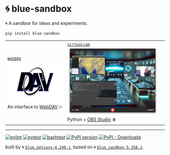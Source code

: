# 🌀 blue-sandbox

🌀 A sandbox for ideas and experiments.

```bash
pip install blue-sandbox
```

|   |   |   |
| --- | --- | --- |
| [`WebDAV`](./blue_sandbox/WebDAV) [![image](https://github.com/kamangir/assets/raw/main/blue-sandbox/WebDAV.png?raw=true)](./blue_sandbox/WebDAV) An interface to [WebDAV](http://www.webdav.org/) 🔥 | [`virtualcam`](./blue_sandbox/virtualcam) [![image](https://github.com/kamangir/assets/raw/main/blue-sandbox/virtualcam.png?raw=true)](./blue_sandbox/virtualcam) Python + [OBS Studio](https://obsproject.com/) ⏸️ |  |

---


[![pylint](https://github.com/kamangir/blue-sandbox/actions/workflows/pylint.yml/badge.svg)](https://github.com/kamangir/blue-sandbox/actions/workflows/pylint.yml) [![pytest](https://github.com/kamangir/blue-sandbox/actions/workflows/pytest.yml/badge.svg)](https://github.com/kamangir/blue-sandbox/actions/workflows/pytest.yml) [![bashtest](https://github.com/kamangir/blue-sandbox/actions/workflows/bashtest.yml/badge.svg)](https://github.com/kamangir/blue-sandbox/actions/workflows/bashtest.yml) [![PyPI version](https://img.shields.io/pypi/v/blue-sandbox.svg)](https://pypi.org/project/blue-sandbox/) [![PyPI - Downloads](https://img.shields.io/pypi/dd/blue-sandbox)](https://pypistats.org/packages/blue-sandbox)

built by 🌀 [`blue_options-4.240.1`](https://github.com/kamangir/awesome-bash-cli), based on 🌀 [`blue_sandbox-5.358.1`](https://github.com/kamangir/blue-sandbox).
